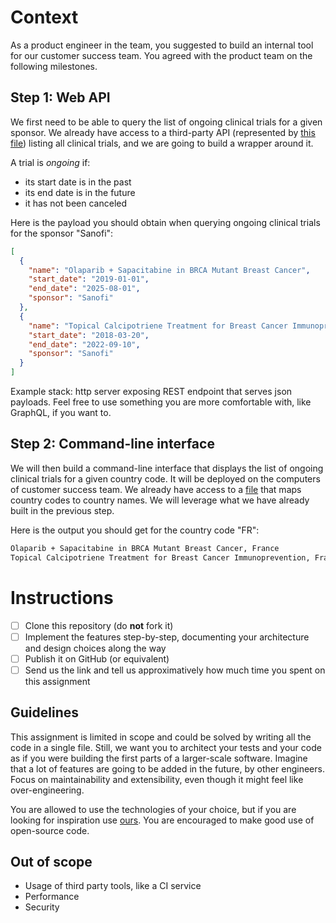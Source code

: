 # Context

As a product engineer in the team, you suggested to build an internal tool for our customer success team. You agreed with the product team on the following milestones.

## Step 1: Web API

We first need to be able to query the list of ongoing clinical trials for a given sponsor. We already have access to a third-party API (represented by [this file](trials.json)) listing all clinical trials, and we are going to build a wrapper around it.

A trial is _ongoing_ if:

- its start date is in the past
- its end date is in the future
- it has not been canceled

Here is the payload you should obtain when querying ongoing clinical trials for the sponsor "Sanofi":

```json
[
  {
    "name": "Olaparib + Sapacitabine in BRCA Mutant Breast Cancer",
    "start_date": "2019-01-01",
    "end_date": "2025-08-01",
    "sponsor": "Sanofi"
  },
  {
    "name": "Topical Calcipotriene Treatment for Breast Cancer Immunoprevention",
    "start_date": "2018-03-20",
    "end_date": "2022-09-10",
    "sponsor": "Sanofi"
  }
]
```

Example stack: http server exposing REST endpoint that serves json payloads. Feel free to use something you are more comfortable with, like GraphQL, if you want to.

## Step 2: Command-line interface

We will then build a command-line interface that displays the list of ongoing clinical trials for a given country code. It will be deployed on the computers of customer success team. We already have access to a [file](countries.json) that maps country codes to country names. We will leverage what we have already built in the previous step.

Here is the output you should get for the country code "FR":

```txt
Olaparib + Sapacitabine in BRCA Mutant Breast Cancer, France
Topical Calcipotriene Treatment for Breast Cancer Immunoprevention, France
```

# Instructions

- [ ] Clone this repository (do **not** fork it)
- [ ] Implement the features step-by-step, documenting your architecture and design choices along the way
- [ ] Publish it on GitHub (or equivalent)
- [ ] Send us the link and tell us approximatively how much time you spent on this assignment

## Guidelines

This assignment is limited in scope and could be solved by writing all the code in a single file. Still, we want you to architect your tests and your code as if you were building the first parts of a larger-scale software. Imagine that a lot of features are going to be added in the future, by other engineers. Focus on maintainability and extensibility, even though it might feel like over-engineering.

You are allowed to use the technologies of your choice, but if you are looking for inspiration use [ours](https://stackshare.io/inato/marketplace). You are encouraged to make good use of open-source code.

## Out of scope

- Usage of third party tools, like a CI service
- Performance
- Security
